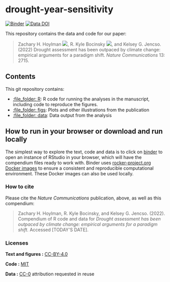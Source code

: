 
# drought-year-sensitivity

<!-- badges: start -->
[![Binder](https://mybinder.org/badge_logo.svg)](https://mybinder.org/v2/gh/zhoylman/drought-year-sensitivity/master?urlpath=rstudio)
[![Data DOI](https://zenodo.org/badge/DOI/10.5281/zenodo.5047799.svg)](https://doi.org/10.5281/zenodo.5047799)
<!-- badges: end -->


This repository contains the data and code for our paper:

> Zachary H. Hoylman [![](https://orcid.org/sites/default/files/images/orcid_16x16.png)](https://orcid.org/0000-0001-5532-5871),
R. Kyle Bocinsky [![](https://orcid.org/sites/default/files/images/orcid_16x16.png)](https://orcid.org/0000-0003-1862-3428), and
Kelsey G. Jencso.
> (2022) Drought assessment has been outpaced by climate change: empirical arguments for a paradigm shift. *Nature Communications* 13: 2715.

## Contents

This git repository contains:

  - [:file\_folder: R](R): R code for running the analyses in the manuscript, including code to reproduce the figures.
  - [:file\_folder: figs](figs): Plots and other
    illustrations from the publication
  - [:file\_folder: data](data): Data output from the analysis

## How to run in your browser or download and run locally

The simplest way to explore the text, code and data is to click on
[binder](https://mybinder.org/v2/gh/zhoylman/drought-year-sensitivity/master?urlpath=rstudio)
to open an instance of RStudio in your browser, which will have the
compendium files ready to work with. Binder uses
[rocker-project.org Docker images](rocker-project.org) to ensure a
consistent and reproducible computational environment. These Docker
images can also be used locally.

### How to cite

Please cite the *Nature Communications* publication, above, as well as this compendium:

> Zachary H. Hoylman, R. Kyle Bocinsky, and Kelsey G. Jencso. (2022). Compendium
> of R code and data for *Drought assessment has been outpaced by climate change: empirical arguments for a paradigm shift.* Accessed \[TODAY'S DATE\].

### Licenses

**Text and figures :**
[CC-BY-4.0](http://creativecommons.org/licenses/by/4.0/)

**Code :** [MIT](LICENSE.md)

**Data :** [CC-0](http://creativecommons.org/publicdomain/zero/1.0/)
attribution requested in reuse
